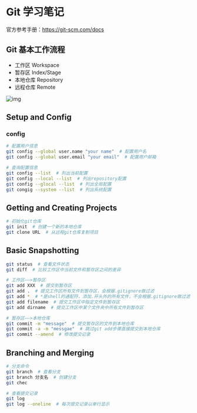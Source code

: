 # Git 学习笔记

官方参考手册：https://git-scm.com/docs

## Git 基本工作流程

- 工作区 Workspace
- 暂存区 Index/Stage
- 本地仓库 Repository
- 远程仓库 Remote

![img](https://p6-juejin.byteimg.com/tos-cn-i-k3u1fbpfcp/cb9f8ca142574d9faf226c7811617816~tplv-k3u1fbpfcp-zoom-in-crop-mark:1304:0:0:0.awebp)

## Setup and Config

### config

```bash
# 配置用户信息
git config --global user.name "your name"  # 配置用户名
git config --global user.email "your email"  # 配置用户邮箱

# 查询配置信息
git config --list  # 列出当前配置
git config --local --list  # 列出repository配置
git config --glocal --list  # 列出全局配置
git congig --system --list  # 列出系统配置
```

## Getting and Creating Projects

```bash
# 初始化git仓库
git init  # 创建一个新的本地仓库
git clone URL  # 从远程git仓库复制项目
```

## Basic Snapshotting

```bash
git status  # 查看文件状态
git diff  # 比较工作区中当前文件和暂存区之间的差异

# 工作区——>暂存区
git add XXX  # 提交到暂存区
git add .  # 提交工作区所有文件到暂存区，会根据.gitignore做过滤
git add *  # *是shell的通配符，添加.开头外的所有文件，不会根据.gitignore做过滤（慎用）
git add filename  # 提交工作区中指定文件到暂存区
git add dirname  # 提交工作区中某个文件夹中所有文件到暂存区

# 暂存区——>本地仓库
git commit -m "message"  # 提交暂存区的文件到本地仓库
git commit -a -m "messgae"  # 跳过git add步骤直接提交到本地仓库
git commit --amend  # 修改提交记录
```

## Branching and Merging

```bash
# 分支命令
git branch  # 查看分支
git branch 分支名  # 创建分支
git chec

# 查看提交记录
git log
git log --oneline  # 每次提交记录以单行显示
```

